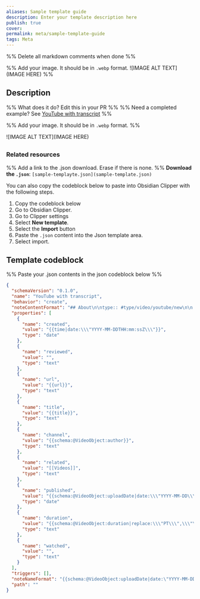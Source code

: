 ```yaml
---
aliases: Sample template guide
description: Enter your template description here
publish: true
cover:
permalink: meta/sample-template-guide
tags: Meta
---
```


%% Delete all markdown comments when done %%

%% Add your image. It should be in `.webp` format. ![IMAGE ALT TEXT](IMAGE HERE) %%

## Description

%% What does it do? Edit this in your PR %%
%% Need a completed example? See [YouTube with transcript](Template-guides/Youtube/YouTube-with-transcript.md) %%

%% Add your image. It should be in `.webp` format. %%

![IMAGE ALT TEXT](IMAGE HERE)


## 

### Related resources
%% Add a link to the .json download. Erase if there is none. %%
**Download the `.json`**: `[sample-templayte.json](sample-template.json)`

You can also copy the codeblock below to paste into Obsidian Clipper with the following steps.

1. Copy the codeblock below
2. Go to Obsidian Clipper.
3. Go to Clipper settings
4. Select **New template**.
5. Select the **Import** button
6. Paste the `.json` content into the Json template area.
7. Select import. 

## Template codeblock

%% Paste your .json contents in the json codeblock below %%
```json
{
  "schemaVersion": "0.1.0",
  "name": "YouTube with transcript",
  "behavior": "create",
  "noteContentFormat": "## About\n\ntype:: #type/video/youtube/new\n\n![{{title}}]({{url}})\n\n## Description\n\n{{schema:@VideoObject:description}}\n\n## Notes\n\nYT=\n\n\n## Transcript\n\n{{selectorHtml:.ytd-transcript-segment-list-renderer|replace:\"&nbsp;\":\" \"|join|markdown}}",
  "properties": [
    {
      "name": "created",
      "value": "{{time|date:\\\"YYYY-MM-DDTHH:mm:ssZ\\\"}}",
      "type": "date"
    },
    {
      "name": "reviewed",
      "value": "",
      "type": "text"
    },
    {
      "name": "url",
      "value": "{{url}}",
      "type": "text"
    },
    {
      "name": "title",
      "value": "{{title}}",
      "type": "text"
    },
    {
      "name": "channel",
      "value": "{{schema:@VideoObject:author}}",
      "type": "text"
    },
    {
      "name": "related",
      "value": "[[Videos]]",
      "type": "text"
    },
    {
      "name": "published",
      "value": "{{schema:@VideoObject:uploadDate|date:\\\"YYYY-MM-DD\\\"}}",
      "type": "date"
    },
    {
      "name": "duration",
      "value": "{{schema:@VideoObject:duration|replace:\\\"PT\\\",\\\"\\\",\\\"S\\\",\\\"\\\"}}",
      "type": "text"
    },
    {
      "name": "watched",
      "value": "",
      "type": "text"
    }
  ],
  "triggers": [],
  "noteNameFormat": "{{schema:@VideoObject:uploadDate|date:\"YYYY-MM-DD\"|safe_name}} VIDEO {{schema:@VideoObject:author|safe_name}} - {{title|safe_name}}",
  "path": ""
}
```